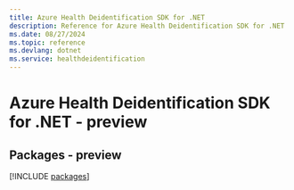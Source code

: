 ```yaml
---
title: Azure Health Deidentification SDK for .NET
description: Reference for Azure Health Deidentification SDK for .NET
ms.date: 08/27/2024
ms.topic: reference
ms.devlang: dotnet
ms.service: healthdeidentification
---
```

# Azure Health Deidentification SDK for .NET - preview
## Packages - preview
[!INCLUDE [packages](health-deidentification-index.md)]